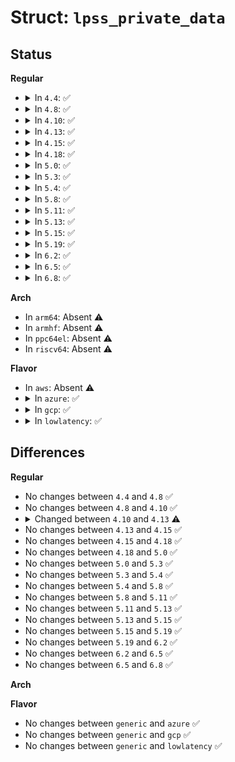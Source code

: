 # Struct: <code>lpss_private_data</code>

## Status
<b>Regular</b>
<ul>
<li>
<details>
<summary>In <code>4.4</code>: ✅</summary>

```c
struct lpss_private_data {
    void *mmio_base;
    resource_size_t mmio_size;
    unsigned int fixed_clk_rate;
    struct clk *clk;
    const struct lpss_device_desc *dev_desc;
    u32 prv_reg_ctx[9];
};
```
</details>
</li>
<li>
<details>
<summary>In <code>4.8</code>: ✅</summary>

```c
struct lpss_private_data {
    void *mmio_base;
    resource_size_t mmio_size;
    unsigned int fixed_clk_rate;
    struct clk *clk;
    const struct lpss_device_desc *dev_desc;
    u32 prv_reg_ctx[9];
};
```
</details>
</li>
<li>
<details>
<summary>In <code>4.10</code>: ✅</summary>

```c
struct lpss_private_data {
    void *mmio_base;
    resource_size_t mmio_size;
    unsigned int fixed_clk_rate;
    struct clk *clk;
    const struct lpss_device_desc *dev_desc;
    u32 prv_reg_ctx[9];
};
```
</details>
</li>
<li>
<details>
<summary>In <code>4.13</code>: ✅</summary>

```c
struct lpss_private_data {
    struct acpi_device *adev;
    void *mmio_base;
    resource_size_t mmio_size;
    unsigned int fixed_clk_rate;
    struct clk *clk;
    const struct lpss_device_desc *dev_desc;
    u32 prv_reg_ctx[9];
};
```
</details>
</li>
<li>
<details>
<summary>In <code>4.15</code>: ✅</summary>

```c
struct lpss_private_data {
    struct acpi_device *adev;
    void *mmio_base;
    resource_size_t mmio_size;
    unsigned int fixed_clk_rate;
    struct clk *clk;
    const struct lpss_device_desc *dev_desc;
    u32 prv_reg_ctx[9];
};
```
</details>
</li>
<li>
<details>
<summary>In <code>4.18</code>: ✅</summary>

```c
struct lpss_private_data {
    struct acpi_device *adev;
    void *mmio_base;
    resource_size_t mmio_size;
    unsigned int fixed_clk_rate;
    struct clk *clk;
    const struct lpss_device_desc *dev_desc;
    u32 prv_reg_ctx[9];
};
```
</details>
</li>
<li>
<details>
<summary>In <code>5.0</code>: ✅</summary>

```c
struct lpss_private_data {
    struct acpi_device *adev;
    void *mmio_base;
    resource_size_t mmio_size;
    unsigned int fixed_clk_rate;
    struct clk *clk;
    const struct lpss_device_desc *dev_desc;
    u32 prv_reg_ctx[9];
};
```
</details>
</li>
<li>
<details>
<summary>In <code>5.3</code>: ✅</summary>

```c
struct lpss_private_data {
    struct acpi_device *adev;
    void *mmio_base;
    resource_size_t mmio_size;
    unsigned int fixed_clk_rate;
    struct clk *clk;
    const struct lpss_device_desc *dev_desc;
    u32 prv_reg_ctx[9];
};
```
</details>
</li>
<li>
<details>
<summary>In <code>5.4</code>: ✅</summary>

```c
struct lpss_private_data {
    struct acpi_device *adev;
    void *mmio_base;
    resource_size_t mmio_size;
    unsigned int fixed_clk_rate;
    struct clk *clk;
    const struct lpss_device_desc *dev_desc;
    u32 prv_reg_ctx[9];
};
```
</details>
</li>
<li>
<details>
<summary>In <code>5.8</code>: ✅</summary>

```c
struct lpss_private_data {
    struct acpi_device *adev;
    void *mmio_base;
    resource_size_t mmio_size;
    unsigned int fixed_clk_rate;
    struct clk *clk;
    const struct lpss_device_desc *dev_desc;
    u32 prv_reg_ctx[9];
};
```
</details>
</li>
<li>
<details>
<summary>In <code>5.11</code>: ✅</summary>

```c
struct lpss_private_data {
    struct acpi_device *adev;
    void *mmio_base;
    resource_size_t mmio_size;
    unsigned int fixed_clk_rate;
    struct clk *clk;
    const struct lpss_device_desc *dev_desc;
    u32 prv_reg_ctx[9];
};
```
</details>
</li>
<li>
<details>
<summary>In <code>5.13</code>: ✅</summary>

```c
struct lpss_private_data {
    struct acpi_device *adev;
    void *mmio_base;
    resource_size_t mmio_size;
    unsigned int fixed_clk_rate;
    struct clk *clk;
    const struct lpss_device_desc *dev_desc;
    u32 prv_reg_ctx[9];
};
```
</details>
</li>
<li>
<details>
<summary>In <code>5.15</code>: ✅</summary>

```c
struct lpss_private_data {
    struct acpi_device *adev;
    void *mmio_base;
    resource_size_t mmio_size;
    unsigned int fixed_clk_rate;
    struct clk *clk;
    const struct lpss_device_desc *dev_desc;
    u32 prv_reg_ctx[9];
};
```
</details>
</li>
<li>
<details>
<summary>In <code>5.19</code>: ✅</summary>

```c
struct lpss_private_data {
    struct acpi_device *adev;
    void *mmio_base;
    resource_size_t mmio_size;
    unsigned int fixed_clk_rate;
    struct clk *clk;
    const struct lpss_device_desc *dev_desc;
    u32 prv_reg_ctx[9];
};
```
</details>
</li>
<li>
<details>
<summary>In <code>6.2</code>: ✅</summary>

```c
struct lpss_private_data {
    struct acpi_device *adev;
    void *mmio_base;
    resource_size_t mmio_size;
    unsigned int fixed_clk_rate;
    struct clk *clk;
    const struct lpss_device_desc *dev_desc;
    u32 prv_reg_ctx[9];
};
```
</details>
</li>
<li>
<details>
<summary>In <code>6.5</code>: ✅</summary>

```c
struct lpss_private_data {
    struct acpi_device *adev;
    void *mmio_base;
    resource_size_t mmio_size;
    unsigned int fixed_clk_rate;
    struct clk *clk;
    const struct lpss_device_desc *dev_desc;
    u32 prv_reg_ctx[9];
};
```
</details>
</li>
<li>
<details>
<summary>In <code>6.8</code>: ✅</summary>

```c
struct lpss_private_data {
    struct acpi_device *adev;
    void *mmio_base;
    resource_size_t mmio_size;
    unsigned int fixed_clk_rate;
    struct clk *clk;
    const struct lpss_device_desc *dev_desc;
    u32 prv_reg_ctx[9];
};
```
</details>
</li>
</ul>
<b>Arch</b>
<ul>
<li>
In <code>arm64</code>: Absent ⚠️
</li>
<li>
In <code>armhf</code>: Absent ⚠️
</li>
<li>
In <code>ppc64el</code>: Absent ⚠️
</li>
<li>
In <code>riscv64</code>: Absent ⚠️
</li>
</ul>
<b>Flavor</b>
<ul>
<li>
In <code>aws</code>: Absent ⚠️
</li>
<li>
<details>
<summary>In <code>azure</code>: ✅</summary>

```c
struct lpss_private_data {
    struct acpi_device *adev;
    void *mmio_base;
    resource_size_t mmio_size;
    unsigned int fixed_clk_rate;
    struct clk *clk;
    const struct lpss_device_desc *dev_desc;
    u32 prv_reg_ctx[9];
};
```
</details>
</li>
<li>
<details>
<summary>In <code>gcp</code>: ✅</summary>

```c
struct lpss_private_data {
    struct acpi_device *adev;
    void *mmio_base;
    resource_size_t mmio_size;
    unsigned int fixed_clk_rate;
    struct clk *clk;
    const struct lpss_device_desc *dev_desc;
    u32 prv_reg_ctx[9];
};
```
</details>
</li>
<li>
<details>
<summary>In <code>lowlatency</code>: ✅</summary>

```c
struct lpss_private_data {
    struct acpi_device *adev;
    void *mmio_base;
    resource_size_t mmio_size;
    unsigned int fixed_clk_rate;
    struct clk *clk;
    const struct lpss_device_desc *dev_desc;
    u32 prv_reg_ctx[9];
};
```
</details>
</li>
</ul>

## Differences
<b>Regular</b>
<ul>
<li>
No changes between <code>4.4</code> and <code>4.8</code> ✅
</li>
<li>
No changes between <code>4.8</code> and <code>4.10</code> ✅
</li>
<li>
<details>
<summary>Changed between <code>4.10</code> and <code>4.13</code> ⚠️</summary>
<ul>
<li>
<b>Field added. </b>
<code>struct acpi_device *adev</code>
</li>
</ul>
</details>
</li>
<li>
No changes between <code>4.13</code> and <code>4.15</code> ✅
</li>
<li>
No changes between <code>4.15</code> and <code>4.18</code> ✅
</li>
<li>
No changes between <code>4.18</code> and <code>5.0</code> ✅
</li>
<li>
No changes between <code>5.0</code> and <code>5.3</code> ✅
</li>
<li>
No changes between <code>5.3</code> and <code>5.4</code> ✅
</li>
<li>
No changes between <code>5.4</code> and <code>5.8</code> ✅
</li>
<li>
No changes between <code>5.8</code> and <code>5.11</code> ✅
</li>
<li>
No changes between <code>5.11</code> and <code>5.13</code> ✅
</li>
<li>
No changes between <code>5.13</code> and <code>5.15</code> ✅
</li>
<li>
No changes between <code>5.15</code> and <code>5.19</code> ✅
</li>
<li>
No changes between <code>5.19</code> and <code>6.2</code> ✅
</li>
<li>
No changes between <code>6.2</code> and <code>6.5</code> ✅
</li>
<li>
No changes between <code>6.5</code> and <code>6.8</code> ✅
</li>
</ul>
<b>Arch</b>
<ul>
</ul>
<b>Flavor</b>
<ul>
<li>
No changes between <code>generic</code> and <code>azure</code> ✅
</li>
<li>
No changes between <code>generic</code> and <code>gcp</code> ✅
</li>
<li>
No changes between <code>generic</code> and <code>lowlatency</code> ✅
</li>
</ul>
